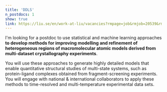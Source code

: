 ```yaml
---
title: 'DDLS'
n_postdocs: 1
show: true
link: https://liu.se/en/work-at-liu/vacancies?rmpage=job&rmjob=20539&rmlang=UK
---
```


I'm looking for a postdoc to use statistical and machine learning approaches **to develop methods for improving modelling and refinement of heterogeneous regions of macromolecular atomic models derived from multi-dataset crystallography experiments**. 

You will use these approaches to generate highly detailed models that enable quantitative structural studies of multi-state systems, such as protein-ligand complexes obtained from fragment-screening experiments. You will engage with national & international collaborators to apply these methods to time-resolved and multi-temperature experimental data sets. 
